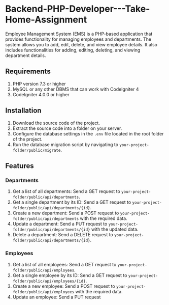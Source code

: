 # Backend-PHP-Developer---Take-Home-Assignment

Employee Management System (EMS) is a PHP-based application that provides functionality for managing employees and departments. The system allows you to add, edit, delete, and view employee details. It also includes functionalities for adding, editing, deleting, and viewing department details.

## Requirements

1. PHP version 7.3 or higher
2. MySQL or any other DBMS that can work with CodeIgniter 4
3. CodeIgniter 4.0.0 or higher

## Installation

1. Download the source code of the project.
2. Extract the source code into a folder on your server.
3. Configure the database settings in the `.env` file located in the root folder of the project.
4. Run the database migration script by navigating to `your-project-folder/public/migrate`.

## Features

### Departments

1. Get a list of all departments: Send a GET request to `your-project-folder/public/api/departments`.
2. Get a single department by its ID: Send a GET request to `your-project-folder/public/api/departments/{id}`.
3. Create a new department: Send a POST request to `your-project-folder/public/api/departments` with the required data.
4. Update a department: Send a PUT request to `your-project-folder/public/api/departments/{id}` with the updated data.
5. Delete a department: Send a DELETE request to `your-project-folder/public/api/departments/{id}`.

### Employees

1. Get a list of all employees: Send a GET request to `your-project-folder/public/api/employees`.
2. Get a single employee by its ID: Send a GET request to `your-project-folder/public/api/employees/{id}`.
3. Create a new employee: Send a POST request to `your-project-folder/public/api/employees` with the required data.
4. Update an employee: Send a PUT request
